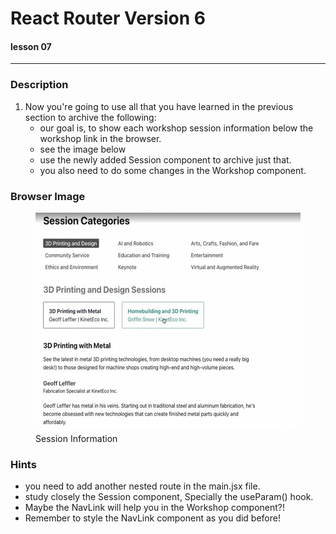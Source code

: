 # React Router Version 6
#### lesson 07
***


### Description

1. Now you're going to use all that you have learned in the previous section to archive the following:
   - our goal is, to show each workshop session information below the workshop link in the browser.
   - see the image below
   - use the newly added Session component to archive just that.
   - you also need to do some changes in the Workshop component.

### Browser Image

<figure>
    <img src ="src/assets/nestedroute.png"
         alt ="cras table"
         width ="500"
         height ="350">
    <figcaption>Session Information</figcaption>
</figure>

### Hints
- you need to add another nested route in the main.jsx file.
- study closely the Session component, Specially the useParam() hook.
- Maybe the NavLink will help you in the Workshop component?!
- Remember to style the NavLink component as you did before!











